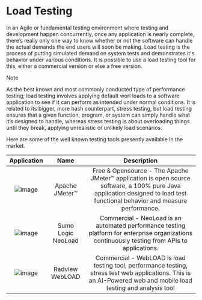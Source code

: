 # Load Testing

In an Agile or fundamental testing environment where testing and development happen concurrently, once any application is nearly complete, there’s really only one way to know whether or not the software can handle the actual demands the end users will soon be making. Load testing is the process of putting simulated demand on system tests and demonstrates it's behavior under various conditions. It is possible to use a load testing tool for this, either a commercial version or else a free version.

> [!NOTE]  
> As the best known and most commonly conducted type of performance testing; load testing involves applying default worl loads to a software application to see if it can perform as intended under normal conditions. It is related to its bigger, more hash counterpart, stress testing, but load testing ensures that a given function, program, or system can simply handle what it’s designed to handle, whereas stress testing is about overloading things until they break, applying unrealistic or unlikely load scenarios. 

Here are some of the well known testing tools presently available in the market.

| Application | Name    | Description    |
| :-----: | :---: | :---: |
| ![image](https://github.com/erangasandaruwan/LoadTesting/assets/25504137/0d751a3f-02b1-4406-ac46-7a7e7435139b) | Apache JMeter™ | Free & Opensource - The Apache JMeter™ application is open source software, a 100% pure Java application designed to load test functional behavior and measure performance. |
|![image](https://github.com/erangasandaruwan/LoadTesting/assets/25504137/a1bed064-296b-4827-a4e2-cdbec0995f1e) | Sumo Logic NeoLoad | Commercial - NeoLoad is an automated performance testing platform for enterprise organizations continuously testing from APIs to applications. |
|![image](https://github.com/erangasandaruwan/LoadTesting/assets/25504137/a623000a-fbf9-4531-ab77-432aff9d58fa) | Radview WebLOAD | Commercial - WebLOAD is load testing tool, performance testing, stress test web applications. This is an AI-Powered web and mobile load testing and analysis tool |
